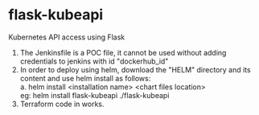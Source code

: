 # flask-kubeapi
Kubernetes API access using Flask

1. The Jenkinsfile is a POC file, it cannot be used without adding credentials to jenkins with id "dockerhub_id"
2. In order to deploy using helm, download the "HELM" directory and its content and use helm install as follows:
  <br>a. helm install \<installation name\> \<chart files location\>
  <br>eg: helm install flask-kubeapi ./flask-kubeapi
3. Terraform code in works.
